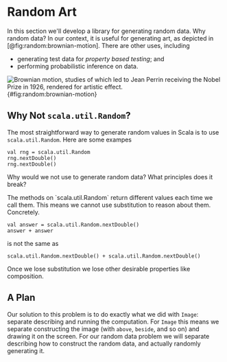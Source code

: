 # Random Art

In this section we'll develop a library for generating random data. Why random data? In our context, it is useful for generating art, as depicted in [@fig:random:brownian-motion]. There are other uses, including

- generating test data for *property based testing*; and
- performing probabilistic inference on data.


![Brownian motion, studies of which led to Jean Perrin receiving the Nobel Prize in 1926, rendered for artistic effect.](target/pages/random/brownian-motion.pdf+svg){#fig:random:brownian-motion}


## Why Not `scala.util.Random`?

The most straightforward way to generate random values in Scala is to use `scala.util.Random`. Here are some exampes

```tut:book
val rng = scala.util.Random
rng.nextDouble()
rng.nextDouble()
```

Why would we not use to generate random data? What principles does it break?

<div class="solution">
The methods on `scala.util.Random` return different values each time we call them. This means we cannot use substitution to reason about them. Concretely.

```tut:book
val answer = scala.util.Random.nextDouble()
answer + answer
```

is not the same as 

```tut:book
scala.util.Random.nextDouble() + scala.util.Random.nextDouble()
```

Once we lose substitution we lose other desirable properties like composition.
</div>

## A Plan

Our solution to this problem is to do exactly what we did with `Image`: separate describing and running the computation. For `Image` this means we separate constructing the image (with `above`, `beside`, and so on) and drawing it on the screen. For our random data problem we will separate describing how to construct the random data, and actually randomly generating it.

